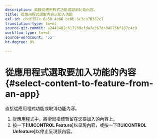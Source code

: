 ```yaml
---
description: 直接從應用程式功能或取消功能內容。
title: 從應用程式選取內容以加入功能
exl-id: cbdf357e-6a50-4e66-bc6b-6c3ea70382c7
translation-type: tm+mt
source-git-commit: a2449482e617939cfda7e367da34875bf187c4c9
workflow-type: tm+mt
source-wordcount: '55'
ht-degree: 0%

---
```


# 從應用程式選取要加入功能的內容{#select-content-to-feature-from-an-app}

直接從應用程式功能或取消功能內容。

1. 從應用程式中，將滑鼠指標暫留在您要加入的內容上。
1. 按一下&#x200B;**[!UICONTROL Feature]**&#x200B;以呈現內容，或按一下&#x200B;**[!UICONTROL Unfeature]**&#x200B;以停止呈現該內容。
